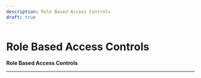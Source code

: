 ```yaml
---
description: Role Based Access Controls
draft: true
---
```


# Role Based Access Controls

**Role Based Access Controls**
<hr />

